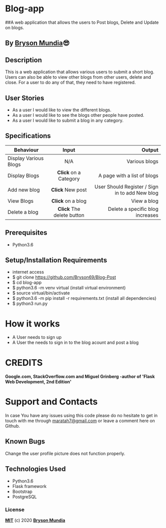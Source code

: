 # Blog-app
##A web application that allows the users to Post blogs, Delete and Update on blogs.

## By [Bryson Mundia](https://github.com/Bryson69/)😎 

## Description

This is a web application that allows various users to submit a short blog. Users can also be able to view other blogs from other users, delete and close. For a user to do any of that, they need to have registered.

## User Stories

* As a user I would like to view the different blogs.
* As a user I would like to see the blogs other people have posted.
* As a user I would like to submit a blog in any category.


## Specifications

| Behaviour | Input | Output |
| --------------- | :----------:| --------: |
|Display Various Blogs  | N/A | Various blogs  |
|Display Blogs | **Click** on a Category| A page with a list of blogs |
|Add new blog | **Click** New post | User Should Register / Sign in to add New blog |
|View Blogs | **Click** on a blog | View a blog |
|Delete a blog | **Click** The delete button| Delete a specific blog increases |

## Prerequisites
* Python3.6
## Setup/Installation Requirements
* internet access
* $ git clone https://github.com/Bryson69/Blog-Post
* $ cd blog-app
* $ python3.6 -m venv virtual (install virtual environment)
* $ source virtual/bin/activate
* $ python3.6 -m pip install -r requirements.txt (install all dependencies)
* $ python3 run.py

# How it works
* A User needs to sign up
* A User the needs to sign in to the blog acount and post a blog

# CREDITS
#### Google.com, StackOverflow.com and Miguel Grinberg -author of 'Flask Web Development, 2nd Edition'

# Support and Contacts
In case You have any issues using this code please do no hesitate to get in touch with me through maratah7@gmail.com or leave a comment here on Github.

## Known Bugs
Change the user profile picture does not function properly.

## Technologies Used
- Python3.6
- Flask framework
- Bootstrap
- PostgreSQL
### License
**[MIT](./LICENSE)** (c) 2020 **[Bryson Mundia]()**